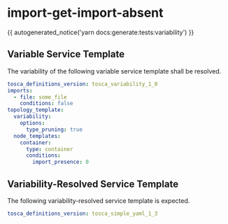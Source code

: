 # import-get-import-absent

{{ autogenerated_notice('yarn docs:generate:tests:variability') }}


## Variable Service Template

The variability of the following variable service template shall be resolved.

```yaml linenums="1"
tosca_definitions_version: tosca_variability_1_0
imports:
  - file: some_file
    conditions: false
topology_template:
  variability:
    options:
      type_pruning: true
  node_templates:
    container:
      type: container
      conditions:
        import_presence: 0
```




## Variability-Resolved Service Template

The following variability-resolved service template is expected.

```yaml linenums="1"
tosca_definitions_version: tosca_simple_yaml_1_3
```

